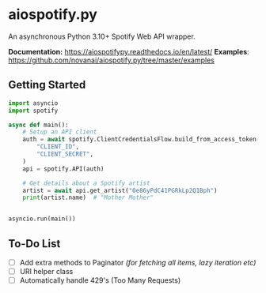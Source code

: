 # aiospotify.py

An asynchronous Python 3.10+ Spotify Web API wrapper.

**Documentation:** <https://aiospotifypy.readthedocs.io/en/latest/>
**Examples**: <https://github.com/novanai/aiospotify.py/tree/master/examples>

## Getting Started

```py
import asyncio
import spotify

async def main():
    # Setup an API client
    auth = await spotify.ClientCredentialsFlow.build_from_access_token(
        "CLIENT_ID",
        "CLIENT_SECRET",
    )
    api = spotify.API(auth)

    # Get details about a Spotify artist
    artist = await api.get_artist("0e86yPdC41PGRkLp2Q1Bph")
    print(artist.name)  # "Mother Mother"


asyncio.run(main())
```

## To-Do List

* [ ] Add extra methods to Paginator *(for fetching all items, lazy iteration etc)*
* [ ] URI helper class
* [ ] Automatically handle 429's (Too Many Requests)
